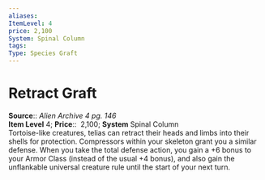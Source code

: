 ```yaml
---
aliases: 
ItemLevel: 4
price: 2,100
System: Spinal Column 
tags: 
Type: Species Graft
---
```


# Retract Graft

**Source**:: _Alien Archive 4 pg. 146_  
**Item Level** 4;
**Price**::  2,100; **System** Spinal Column  
Tortoise-like creatures, telias can retract their heads and limbs into their shells for protection. Compressors within your skeleton grant you a similar defense. When you take the total defense action, you gain a +6 bonus to your Armor Class (instead of the usual +4 bonus), and also gain the unflankable universal creature rule until the start of your next turn.
